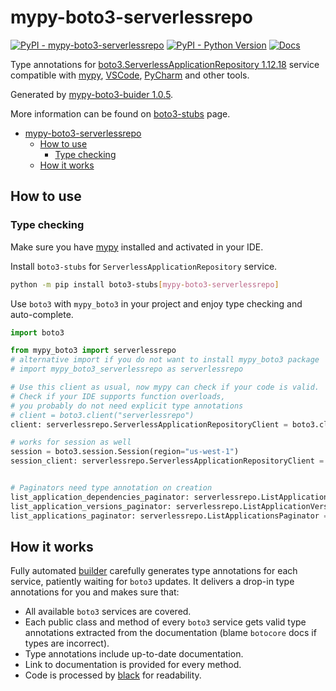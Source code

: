 # mypy-boto3-serverlessrepo

[![PyPI - mypy-boto3-serverlessrepo](https://img.shields.io/pypi/v/mypy-boto3-serverlessrepo.svg?color=blue)](https://pypi.org/project/mypy-boto3-serverlessrepo)
[![PyPI - Python Version](https://img.shields.io/pypi/pyversions/mypy-boto3-serverlessrepo.svg?color=blue)](https://pypi.org/project/mypy-boto3-serverlessrepo)
[![Docs](https://img.shields.io/readthedocs/mypy-boto3-builder.svg?color=blue)](https://mypy-boto3-builder.readthedocs.io/)

Type annotations for
[boto3.ServerlessApplicationRepository 1.12.18](https://boto3.amazonaws.com/v1/documentation/api/1.12.18/reference/services/serverlessrepo.html#ServerlessApplicationRepository) service
compatible with [mypy](https://github.com/python/mypy), [VSCode](https://code.visualstudio.com/),
[PyCharm](https://www.jetbrains.com/pycharm/) and other tools.

Generated by [mypy-boto3-buider 1.0.5](https://github.com/vemel/mypy_boto3_builder).

More information can be found on [boto3-stubs](https://pypi.org/project/boto3-stubs/) page.

- [mypy-boto3-serverlessrepo](#mypy-boto3-serverlessrepo)
  - [How to use](#how-to-use)
    - [Type checking](#type-checking)
  - [How it works](#how-it-works)

## How to use

### Type checking

Make sure you have [mypy](https://github.com/python/mypy) installed and activated in your IDE.

Install `boto3-stubs` for `ServerlessApplicationRepository` service.

```bash
python -m pip install boto3-stubs[mypy-boto3-serverlessrepo]
```

Use `boto3` with `mypy_boto3` in your project and enjoy type checking and auto-complete.

```python
import boto3

from mypy_boto3 import serverlessrepo
# alternative import if you do not want to install mypy_boto3 package
# import mypy_boto3_serverlessrepo as serverlessrepo

# Use this client as usual, now mypy can check if your code is valid.
# Check if your IDE supports function overloads,
# you probably do not need explicit type annotations
# client = boto3.client("serverlessrepo")
client: serverlessrepo.ServerlessApplicationRepositoryClient = boto3.client("serverlessrepo")

# works for session as well
session = boto3.session.Session(region="us-west-1")
session_client: serverlessrepo.ServerlessApplicationRepositoryClient = session.client("serverlessrepo")


# Paginators need type annotation on creation
list_application_dependencies_paginator: serverlessrepo.ListApplicationDependenciesPaginator = client.get_paginator("list_application_dependencies")
list_application_versions_paginator: serverlessrepo.ListApplicationVersionsPaginator = client.get_paginator("list_application_versions")
list_applications_paginator: serverlessrepo.ListApplicationsPaginator = client.get_paginator("list_applications")
```

## How it works

Fully automated [builder](https://github.com/vemel/mypy_boto3_builder) carefully generates
type annotations for each service, patiently waiting for `boto3` updates. It delivers
a drop-in type annotations for you and makes sure that:

- All available `boto3` services are covered.
- Each public class and method of every `boto3` service gets valid type annotations
  extracted from the documentation (blame `botocore` docs if types are incorrect).
- Type annotations include up-to-date documentation.
- Link to documentation is provided for every method.
- Code is processed by [black](https://github.com/psf/black) for readability.